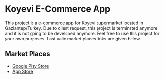 # Koyevi E-Commerce App

This project is a e-commerce app for Koyevi supermarket located in Gaziantep/Turkey. Due to client request, this project is terminated anymore and it is not going to be developed anymore. Feel free to use this project for your own purposes. Last valid market places links are given below.

## Market Places

- [Google Play Store](https://play.google.com/store/apps/details?id=nlm.koyevi)
- [App Store](https://apps.apple.com/tr/app/k%C3%B6yevi/id6444157816)
